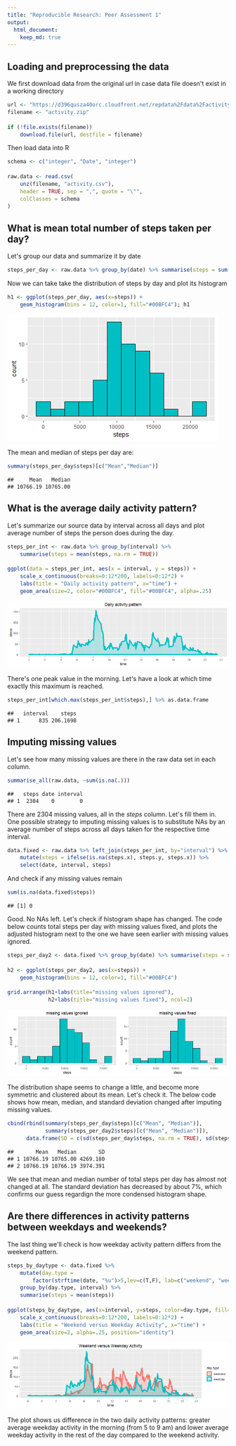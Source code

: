 ```yaml
---
title: "Reproducible Research: Peer Assessment 1"
output: 
  html_document:
    keep_md: true
---
```




## Loading and preprocessing the data
We first download data from the original url in case data file doesn't exist in a working directory


```r
url <- "https://d396qusza40orc.cloudfront.net/repdata%2Fdata%2Factivity.zip"
filename <- "activity.zip"

if (!file.exists(filename))
    download.file(url, destfile = filename)
```

Then load data into R


```r
schema <- c("integer", "Date", "integer")

raw.data <- read.csv(
    unz(filename, "activity.csv"),
    header = TRUE, sep = ",", quote = "\"",
    colClasses = schema
)
```

## What is mean total number of steps taken per day?

Let's group our data and summarize it by date

```r
steps_per_day <- raw.data %>% group_by(date) %>% summarise(steps = sum(steps))
```

Now we can take take the distribution of steps by day and plot its histogram

```r
h1 <- ggplot(steps_per_day, aes(x=steps)) + 
    geom_histogram(bins = 12, color=1, fill="#00BFC4"); h1
```

![](monitoring-device-data-analysis_files/figure-html/step_hist-1.png)<!-- -->

The mean and median of steps per day are:


```r
summary(steps_per_day$steps)[c("Mean","Median")]
```

```
##     Mean   Median 
## 10766.19 10765.00
```
## What is the average daily activity pattern?

Let's summarize our source data by interval across all days and plot average number of steps the person does during the day.


```r
steps_per_int <- raw.data %>% group_by(interval) %>% 
    summarise(steps = mean(steps, na.rm = TRUE))

ggplot(data = steps_per_int, aes(x = interval, y = steps)) +
    scale_x_continuous(breaks=0:12*200, labels=0:12*2) +
    labs(title = "Daily activity pattern", x="time") +
    geom_area(size=2, color="#00BFC4", fill="#00BFC4", alpha=.25)
```

![](monitoring-device-data-analysis_files/figure-html/plot_steps_by_time-1.png)<!-- -->

There's one peak value in the morning. Let's have a look at which time exactly this maximum is reached.


```r
steps_per_int[which.max(steps_per_int$steps),] %>% as.data.frame
```

```
##   interval    steps
## 1      835 206.1698
```
## Imputing missing values

Let's see how many missing values are there in the raw data set in each column.


```r
summarise_all(raw.data, ~sum(is.na(.)))
```

```
##   steps date interval
## 1  2304    0        0
```

There are 2304 missing values, all in the *steps* column. Let's fill them in. One possible strategy to imputing missing values is to substitute NAs by an average number of steps across all days taken for the respective time interval.


```r
data.fixed <- raw.data %>% left_join(steps_per_int, by="interval") %>%
    mutate(steps = ifelse(is.na(steps.x), steps.y, steps.x)) %>%
    select(date, interval, steps)
```

And check if any missing values remain


```r
sum(is.na(data.fixed$steps))
```

```
## [1] 0
```

Good. No NAs left. Let's check if histogram shape has changed. The code below counts total steps per day with missing values fixed, and plots the adjusted histogram next to the one we have seen earlier with missing values ignored.


```r
steps_per_day2 <- data.fixed %>% group_by(date) %>% summarise(steps = sum(steps))

h2 <- ggplot(steps_per_day2, aes(x=steps)) + 
    geom_histogram(bins = 12, color=1, fill="#00BFC4")

grid.arrange(h1+labs(title="missing values ignored"),
             h2+labs(title="missing values fixed"), ncol=2)
```

![](monitoring-device-data-analysis_files/figure-html/histogram_fixed-1.png)<!-- -->

The distribution shape seems to change a little, and become more symmetric and clustered about its mean. Let's check it. The below code shows how mean, median, and standard deviation changed after imputing missing values.


```r
cbind(rbind(summary(steps_per_day$steps)[c("Mean", "Median")],
            summary(steps_per_day2$steps)[c("Mean", "Median")]), 
      data.frame(SD = c(sd(steps_per_day$steps, na.rm = TRUE), sd(steps_per_day2$steps))))
```

```
##       Mean   Median       SD
## 1 10766.19 10765.00 4269.180
## 2 10766.19 10766.19 3974.391
```

We see that mean and median number of total steps per day has almost not changed at all. The standard deviation has decreased by about 7%, which confirms our guess regardign the more condensed histogram shape.

## Are there differences in activity patterns between weekdays and weekends?

The last thing we'll check is how weekday activity pattern differs from the weekend pattern.


```r
steps_by_daytype <- data.fixed %>%
    mutate(day.type = 
        factor(strftime(date, "%u")>5,lev=c(T,F), lab=c("weekend", "weekday"))) %>%
    group_by(day.type, interval) %>% 
    summarise(steps = mean(steps))

ggplot(steps_by_daytype, aes(x=interval, y=steps, color=day.type, fill=day.type)) +
    scale_x_continuous(breaks=0:12*200, labels=0:12*2) +
    labs(title = "Weekend versus Weekday Activity", x="time") +
    geom_area(size=2, alpha=.25, position="identity")
```

![](monitoring-device-data-analysis_files/figure-html/daytype_plot-1.png)<!-- -->

The plot shows us difference in the two daily activity patterns: greater average weekday activity in the morning (from 5 to 9 am) and lower average weekday activity in the rest of the day compared to the weekend activity.
